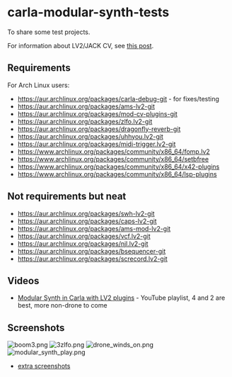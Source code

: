 # carla-modular-synth-tests
To share some test projects.

For information about LV2/JACK CV, see [this post](https://linuxmusicians.com/viewtopic.php?f=1&t=20701).

## Requirements
For Arch Linux users:
* https://aur.archlinux.org/packages/carla-debug-git - for fixes/testing
* https://aur.archlinux.org/packages/ams-lv2-git
* https://aur.archlinux.org/packages/mod-cv-plugins-git
* https://aur.archlinux.org/packages/zlfo.lv2-git
* https://aur.archlinux.org/packages/dragonfly-reverb-git
* https://aur.archlinux.org/packages/uhhyou.lv2-git
* https://aur.archlinux.org/packages/midi-trigger.lv2-git
* https://www.archlinux.org/packages/community/x86_64/fomp.lv2
* https://www.archlinux.org/packages/community/x86_64/setbfree
* https://www.archlinux.org/packages/community/x86_64/x42-plugins
* https://www.archlinux.org/packages/community/x86_64/lsp-plugins

## Not requirements but neat
* https://aur.archlinux.org/packages/swh-lv2-git
* https://aur.archlinux.org/packages/caps-lv2-git
* https://aur.archlinux.org/packages/ams-mod-lv2-git
* https://aur.archlinux.org/packages/vcf.lv2-git
* https://aur.archlinux.org/packages/njl.lv2-git
* https://aur.archlinux.org/packages/bsequencer-git
* https://aur.archlinux.org/packages/screcord.lv2-git

## Videos
* [Modular Synth in Carla with LV2 plugins](https://www.youtube.com/playlist?list=PLi4842O5fEfKwAKxqBCZJs3cFP78ggsd9) - YouTube playlist, 4 and 2 are best, more non-drone to come

## Screenshots
![boom3.png](https://user-images.githubusercontent.com/108225/85911333-91076f00-b81c-11ea-9b49-d0bae859a768.png)
![3zlfo.png](https://i.imgur.com/F4CS7dW.png)
![drone_winds_on.png](https://user-images.githubusercontent.com/108225/85948119-e50e7280-b946-11ea-89c7-75824b887c12.png)
![modular_synth_play.png](https://user-images.githubusercontent.com/108225/74800701-338e6f00-52cc-11ea-9cba-09f5231fcbea.png)

+ [extra screenshots](https://github.com/mxmilkiib/carla-modular-synth-tests/issues/1)
